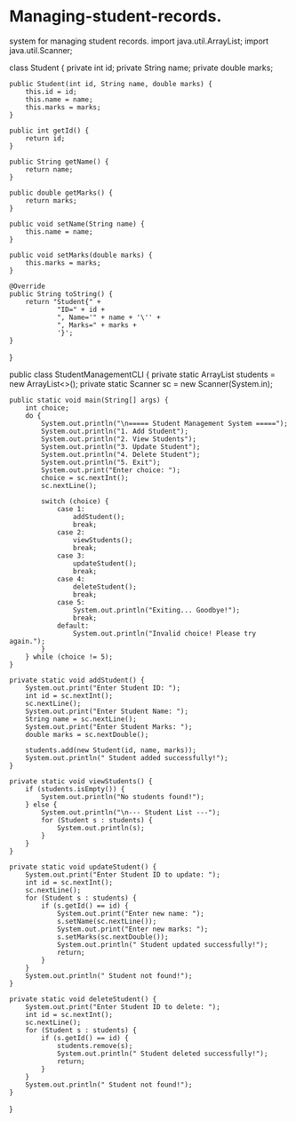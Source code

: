 # Managing-student-records.
system for managing student records.
import java.util.ArrayList;
import java.util.Scanner;

class Student {
    private int id;
    private String name;
    private double marks;

    public Student(int id, String name, double marks) {
        this.id = id;
        this.name = name;
        this.marks = marks;
    }

    public int getId() {
        return id;
    }

    public String getName() {
        return name;
    }

    public double getMarks() {
        return marks;
    }

    public void setName(String name) {
        this.name = name;
    }

    public void setMarks(double marks) {
        this.marks = marks;
    }

    @Override
    public String toString() {
        return "Student{" +
                "ID=" + id +
                ", Name='" + name + '\'' +
                ", Marks=" + marks +
                '}';
    }
}

public class StudentManagementCLI {
    private static ArrayList<Student> students = new ArrayList<>();
    private static Scanner sc = new Scanner(System.in);

    public static void main(String[] args) {
        int choice;
        do {
            System.out.println("\n===== Student Management System =====");
            System.out.println("1. Add Student");
            System.out.println("2. View Students");
            System.out.println("3. Update Student");
            System.out.println("4. Delete Student");
            System.out.println("5. Exit");
            System.out.print("Enter choice: ");
            choice = sc.nextInt();
            sc.nextLine(); 

            switch (choice) {
                case 1:
                    addStudent();
                    break;
                case 2:
                    viewStudents();
                    break;
                case 3:
                    updateStudent();
                    break;
                case 4:
                    deleteStudent();
                    break;
                case 5:
                    System.out.println("Exiting... Goodbye!");
                    break;
                default:
                    System.out.println("Invalid choice! Please try again.");
            }
        } while (choice != 5);
    }

    private static void addStudent() {
        System.out.print("Enter Student ID: ");
        int id = sc.nextInt();
        sc.nextLine();
        System.out.print("Enter Student Name: ");
        String name = sc.nextLine();
        System.out.print("Enter Student Marks: ");
        double marks = sc.nextDouble();

        students.add(new Student(id, name, marks));
        System.out.println(" Student added successfully!");
    }

    private static void viewStudents() {
        if (students.isEmpty()) {
            System.out.println("No students found!");
        } else {
            System.out.println("\n--- Student List ---");
            for (Student s : students) {
                System.out.println(s);
            }
        }
    }

    private static void updateStudent() {
        System.out.print("Enter Student ID to update: ");
        int id = sc.nextInt();
        sc.nextLine();
        for (Student s : students) {
            if (s.getId() == id) {
                System.out.print("Enter new name: ");
                s.setName(sc.nextLine());
                System.out.print("Enter new marks: ");
                s.setMarks(sc.nextDouble());
                System.out.println(" Student updated successfully!");
                return;
            }
        }
        System.out.println(" Student not found!");
    }

    private static void deleteStudent() {
        System.out.print("Enter Student ID to delete: ");
        int id = sc.nextInt();
        sc.nextLine();
        for (Student s : students) {
            if (s.getId() == id) {
                students.remove(s);
                System.out.println(" Student deleted successfully!");
                return;
            }
        }
        System.out.println(" Student not found!");
    }
}
